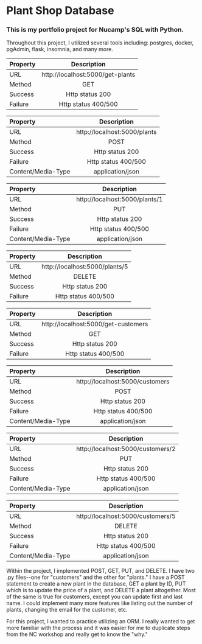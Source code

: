 # Plant Shop Database
### This is my portfolio project for Nucamp's SQL with Python.
Throughout this project, I utilized several tools including: postgres, docker, pgAdmin, flask, insomnia, and many more.


| Property | Description |
| :--- | :----: |
| URL | http://localhost:5000/get-plants |
| Method | GET |
| Success | Http status 200 |
| Failure | Http status 400/500 |

| Property | Description |
| :--- | :----: |
| URL | http://localhost:5000/plants |
| Method | POST |
| Success | Http status 200 |
| Failure | Http status 400/500 |
| Content/Media-Type | application/json |

| Property | Description |
| :--- | :----: |
| URL | http://localhost:5000/plants/1 |
| Method | PUT |
| Success | Http status 200 |
| Failure | Http status 400/500 |
| Content/Media-Type | application/json |

| Property | Description |
| :--- | :----: |
| URL | http://localhost:5000/plants/5 |
| Method | DELETE |
| Success | Http status 200 |
| Failure | Http status 400/500 |


| Property | Description |
| :--- | :----: |
| URL | http://localhost:5000/get-customers |
| Method | GET |
| Success | Http status 200 |
| Failure | Http status 400/500 |

| Property | Description |
| :--- | :----: |
| URL | http://localhost:5000/customers |
| Method | POST |
| Success | Http status 200 |
| Failure | Http status 400/500 |
| Content/Media-Type | application/json |

| Property | Description |
| :--- | :----: |
| URL | http://localhost:5000/customers/2 |
| Method | PUT |
| Success | Http status 200 |
| Failure | Http status 400/500 |
| Content/Media-Type | application/json |

| Property | Description |
| :--- | :----: |
| URL | http://localhost:5000/customers/5 |
| Method | DELETE |
| Success | Http status 200 |
| Failure | Http status 400/500 |
| Content/Media-Type | application/json |



Within the project, I implemented POST, GET, PUT, and DELETE. I have two .py files--one for "customers" and the other for "plants." I have a POST statement to create a new plant in the database, GET a plant by ID, PUT which is to update the price of a plant, and DELETE a plant altogether.
Most of the same is true for customers, except you can update first and last name.
I could implement many more features like listing out the number of plants, changing the email for the customer, etc.

For this project, I wanted to practice utilizing an ORM. I really wanted to get more familiar with the process and it was easier for me to duplicate steps from the NC workshop and really get to know the "why."